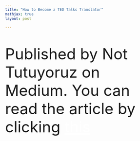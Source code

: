 ```yaml
---
title: "How to Become a TED Talks Translator"
mathjax: true
layout: post

---
```

<p style="font-size:50px">Published by Not Tutuyoruz on Medium. You can read the article by clicking 
<a href="https://medium.com/nottutuyoruz/how-to-become-a-ted-talks-translator-2146f767059" style="color:white">this</a></p>
